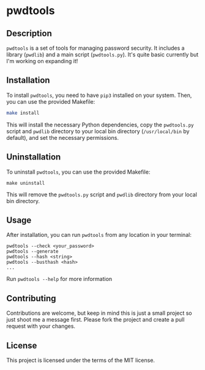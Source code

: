 # pwdtools

## Description
`pwdtools` is a set of tools for managing password security. It includes a library (`pwdlib`) and a main script (`pwdtools.py`). It's quite basic currently but I'm working on expanding it!

## Installation
To install `pwdtools`, you need to have `pip3` installed on your system. Then, you can use the provided Makefile:

```bash
make install
```

This will install the necessary Python dependencies, copy the `pwdtools.py` script and `pwdlib` directory to your local bin directory (`/usr/local/bin` by default), and set the necessary permissions.

## Uninstallation
To uninstall `pwdtools`, you can use the provided Makefile:

```
make uninstall
```

This will remove the `pwdtools.py` script and `pwdlib` directory from your local bin directory.

## Usage
After installation, you can run `pwdtools` from any location in your terminal:

```
pwdtools --check <your_password>
pwdtools --generate
pwdtools --hash <string>
pwdtools --busthash <hash>
...
```

Run `pwdtools --help` for more information

## Contributing
Contributions are welcome, but keep in mind this is just a small project so just shoot me a message first. Please fork the project and create a pull request with your changes.

## License
This project is licensed under the terms of the MIT license.
